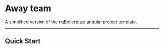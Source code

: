# Away team

A simplified version of the ngBoilerplate angular project template.

***

## Quick Start
